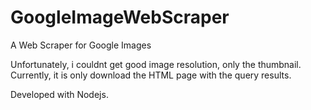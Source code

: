 # GoogleImageWebScraper
A Web Scraper for Google Images

Unfortunately, i couldnt get good image resolution, only the thumbnail. Currently, it is only download the HTML page with the query results.

Developed with Nodejs.
